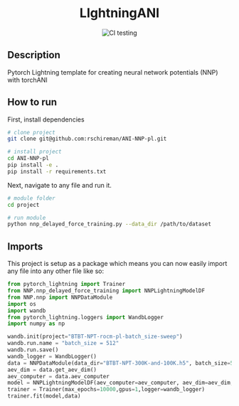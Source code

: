 <div align="center">    
 
# LIghtningANI

<!-- [![Paper](http://img.shields.io/badge/paper-arxiv.1001.2234-B31B1B.svg)](https://www.nature.com/articles/nature14539) -->
<!-- [![Conference](http://img.shields.io/badge/NeurIPS-2019-4b44ce.svg)](https://papers.nips.cc/book/advances-in-neural-information-processing-systems-31-2018) -->
<!-- [![Conference](http://img.shields.io/badge/ICLR-2019-4b44ce.svg)](https://papers.nips.cc/book/advances-in-neural-information-processing-systems-31-2018) -->
<!-- [![Conference](http://img.shields.io/badge/AnyConference-year-4b44ce.svg)](https://papers.nips.cc/book/advances-in-neural-information-processing-systems-31-2018)   -->
<!--
ARXIV   
[![Paper](http://img.shields.io/badge/arxiv-math.co:1480.1111-B31B1B.svg)](https://www.nature.com/articles/nature14539)
-->
![CI testing](https://github.com/PyTorchLightning/deep-learning-project-template/workflows/CI%20testing/badge.svg?branch=master&event=push)


<!--  
Conference   
-->   
</div>
 
## Description   
Pytorch Lightning template for creating neural network potentials (NNP) with torchANI 

## How to run   
First, install dependencies   
```bash
# clone project   
git clone git@github.com:rschireman/ANI-NNP-pl.git

# install project   
cd ANI-NNP-pl
pip install -e .   
pip install -r requirements.txt
 ```   
 Next, navigate to any file and run it.   
 ```bash
# module folder
cd project

# run module 
python nnp_delayed_force_training.py --data_dir /path/to/dataset    
```

## Imports
This project is setup as a package which means you can now easily import any file into any other file like so:
```python
from pytorch_lightning import Trainer
from NNP.nnp_delayed_force_training import NNPLightningModelDF
from NNP.nnp import NNPDataModule
import os
import wandb
from pytorch_lightning.loggers import WandbLogger
import numpy as np

wandb.init(project="BTBT-NPT-rocm-pl-batch_size-sweep")
wandb.run.name = "batch_size = 512"
wandb.run.save()
wandb_logger = WandbLogger()
data = NNPDataModule(data_dir="BTBT-NPT-300K-and-100K.h5", batch_size=512)
aev_dim = data.get_aev_dim()
aev_computer = data.aev_computer
model = NNPLightningModelDF(aev_computer=aev_computer, aev_dim=aev_dim,learning_rate=1e-5,force_coefficient=10,batch_size=512)
trainer = Trainer(max_epochs=10000,gpus=1,logger=wandb_logger)
trainer.fit(model,data)
```

<!-- ### Citation   
```
@article{YourName,
  title={Your Title},
  author={Your team},
  journal={Location},
  year={Year}
}
```    -->
